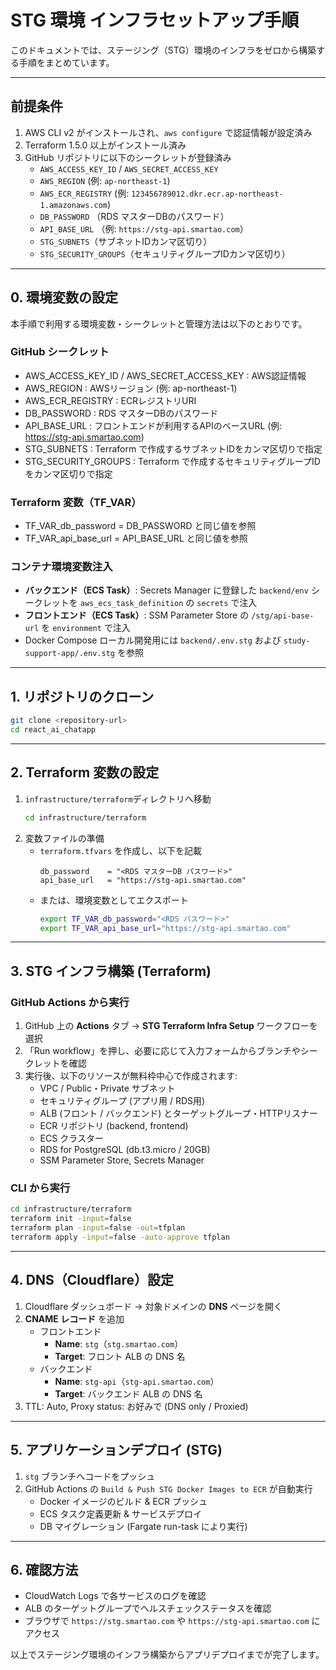 # STG 環境 インフラセットアップ手順

このドキュメントでは、ステージング（STG）環境のインフラをゼロから構築する手順をまとめています。

---

## 前提条件
1. AWS CLI v2 がインストールされ、`aws configure` で認証情報が設定済み
2. Terraform 1.5.0 以上がインストール済み
3. GitHub リポジトリに以下のシークレットが登録済み
   - `AWS_ACCESS_KEY_ID` / `AWS_SECRET_ACCESS_KEY`
   - `AWS_REGION` (例: `ap-northeast-1`)
   - `AWS_ECR_REGISTRY` (例: `123456789012.dkr.ecr.ap-northeast-1.amazonaws.com`)
   - `DB_PASSWORD` （RDS マスターDBのパスワード）
   - `API_BASE_URL` （例: `https://stg-api.smartao.com`）
   - `STG_SUBNETS`（サブネットIDカンマ区切り）
   - `STG_SECURITY_GROUPS`（セキュリティグループIDカンマ区切り）

---

## 0. 環境変数の設定
本手順で利用する環境変数・シークレットと管理方法は以下のとおりです。

### GitHub シークレット
- AWS_ACCESS_KEY_ID / AWS_SECRET_ACCESS_KEY  : AWS認証情報
- AWS_REGION                           : AWSリージョン (例: ap-northeast-1)
- AWS_ECR_REGISTRY                     : ECRレジストリURI
- DB_PASSWORD                          : RDS マスターDBのパスワード
- API_BASE_URL                         : フロントエンドが利用するAPIのベースURL (例: https://stg-api.smartao.com)
- STG_SUBNETS                          : Terraform で作成するサブネットIDをカンマ区切りで指定
- STG_SECURITY_GROUPS                  : Terraform で作成するセキュリティグループIDをカンマ区切りで指定

### Terraform 変数（TF_VAR）
- TF_VAR_db_password   = DB_PASSWORD と同じ値を参照
- TF_VAR_api_base_url  = API_BASE_URL と同じ値を参照

### コンテナ環境変数注入
- **バックエンド（ECS Task）**: Secrets Manager に登録した `backend/env` シークレットを `aws_ecs_task_definition` の `secrets` で注入
- **フロントエンド（ECS Task）**: SSM Parameter Store の `/stg/api-base-url` を `environment` で注入
- Docker Compose ローカル開発用には `backend/.env.stg` および `study-support-app/.env.stg` を参照

---

## 1. リポジトリのクローン
```bash
git clone <repository-url>
cd react_ai_chatapp
```

---

## 2. Terraform 変数の設定
1. `infrastructure/terraform`ディレクトリへ移動
   ```bash
   cd infrastructure/terraform
   ```
2. 変数ファイルの準備
   - `terraform.tfvars` を作成し、以下を記載
     ```hcl
     db_password    = "<RDS マスターDB パスワード>"
     api_base_url   = "https://stg-api.smartao.com"
     ```
   - または、環境変数としてエクスポート
     ```bash
     export TF_VAR_db_password="<RDS パスワード>"
     export TF_VAR_api_base_url="https://stg-api.smartao.com"
     ```

---

## 3. STG インフラ構築 (Terraform)
### GitHub Actions から実行
1. GitHub 上の **Actions** タブ → **STG Terraform Infra Setup** ワークフローを選択
2. 「Run workflow」を押し、必要に応じて入力フォームからブランチやシークレットを確認
3. 実行後、以下のリソースが無料枠中心で作成されます:
   - VPC / Public・Private サブネット
   - セキュリティグループ (アプリ用 / RDS用)
   - ALB (フロント / バックエンド) とターゲットグループ・HTTPリスナー
   - ECR リポジトリ (backend, frontend)
   - ECS クラスター
   - RDS for PostgreSQL (db.t3.micro / 20GB)
   - SSM Parameter Store, Secrets Manager

### CLI から実行
```bash
cd infrastructure/terraform
terraform init -input=false
terraform plan -input=false -out=tfplan
terraform apply -input=false -auto-approve tfplan
```

---

## 4. DNS（Cloudflare）設定
1. Cloudflare ダッシュボード → 対象ドメインの **DNS** ページを開く
2. **CNAME レコード** を追加
   - フロントエンド  
     - **Name**: `stg`（`stg.smartao.com`）  
     - **Target**: フロント ALB の DNS 名  
   - バックエンド  
     - **Name**: `stg-api`（`stg-api.smartao.com`）  
     - **Target**: バックエンド ALB の DNS 名  
3. TTL: Auto, Proxy status: お好みで (DNS only / Proxied)

---

## 5. アプリケーションデプロイ (STG)
1. `stg` ブランチへコードをプッシュ
2. GitHub Actions の `Build & Push STG Docker Images to ECR` が自動実行
   - Docker イメージのビルド & ECR プッシュ
   - ECS タスク定義更新 & サービスデプロイ
   - DB マイグレーション (Fargate run-task により実行)

---

## 6. 確認方法
- CloudWatch Logs で各サービスのログを確認
- ALB のターゲットグループでヘルスチェックステータスを確認
- ブラウザで `https://stg.smartao.com` や `https://stg-api.smartao.com` にアクセス

以上でステージング環境のインフラ構築からアプリデプロイまでが完了します。
